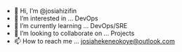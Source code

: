 - 👋 Hi, I’m @josiahizifin
- 👀 I’m interested in ... DevOps
- 🌱 I’m currently learning ... DevOps/SRE
- 💞️ I’m looking to collaborate on ... Projects
- 📫 How to reach me ... josiahekeneokoye@outlook.com

<!---
josiahizifin/josiahizifin is a ✨ special ✨ repository because its `README.md` (this file) appears on your GitHub profile.
You can click the Preview link to take a look at your changes.
--->
